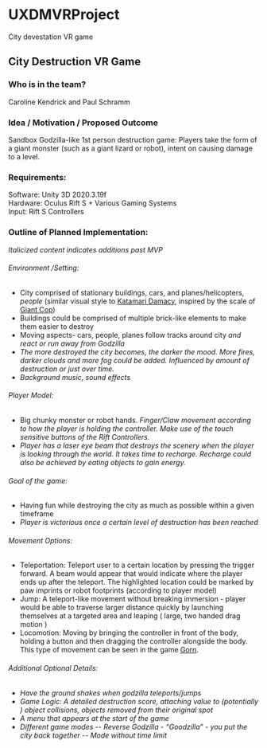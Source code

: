 # UXDMVRProject
City devestation VR game
## City Destruction VR Game
### Who is in the team?
Caroline Kendrick and Paul Schramm
### Idea / Motivation / Proposed Outcome
Sandbox Godzilla-like 1st person destruction game: Players take the form of a giant monster (such as a giant lizard or robot), intent on causing damage to a level.
### Requirements:
Software: Unity 3D 2020.3.19f  
Hardware: Oculus Rift S + Various Gaming Systems  
Input: Rift S Controllers


### Outline of Planned Implementation:
*Italicized content indicates additions past MVP*

###### Environment /Setting:
- City comprised of stationary buildings, cars, and planes/helicopters, *people*
(similar visual style to [Katamari Damacy](https://www.youtube.com/watch?v=BAtuIRy2mL4), inspired by the scale of [Giant Cop](https://store.steampowered.com/app/451080/Giant_Cop_Justice_Above_All/))
- Buildings could be comprised of multiple brick-like elements to make them easier to destroy
- Moving aspects- cars, people, planes follow tracks around city *and react or run away from Godzilla*
- *The more destroyed the city becomes, the darker the mood. More fires, darker clouds and more fog could be added. Influenced by amount of destruction or just over time.*
- *Background music, sound effects*
###### Player Model:
- Big chunky monster or robot hands. *Finger/Claw movement according to how the player is holding the controller. Make use of the touch sensitive buttons of the Rift Controllers.*
- *Player has a laser eye beam that destroys the scenery when the player is looking through the world. It takes time to recharge. Recharge could also be achieved by eating objects to gain energy.*
###### Goal of the game:
- Having fun while destroying the city as much as possible within a given timeframe
- *Player is victorious once a certain level of destruction has been reached*
###### Movement Options:
- Teleportation: Teleport user to a certain location by pressing the trigger forward. A beam would appear that would indicate where the player ends up after the teleport. The highlighted location could be marked by paw imprints or robot footprints (according to player model)
- Jump: A teleport-like movement without breaking immersion - player would be able to traverse larger distance quickly by launching themselves at a targeted area and leaping ( large, two handed drag motion )
- Locomotion: Moving by bringing the controller in front of the body, holding a button and then dragging the controller alongside the body. This type of movement can be seen in the game [Gorn](https://store.steampowered.com/app/578620/GORN/).
###### Additional Optional Details:
- *Have the ground shakes when godzilla teleports/jumps*
- *Game Logic: A detailed destruction score, attaching value to (potentially ) object collisions, objects removed from their original spot*
- *A menu that appears at the start of the game*
- *Different game modes*
-- *Reverse Godzilla - “Goodzilla” - you put the city back together*
-- *Mode without time limit*
